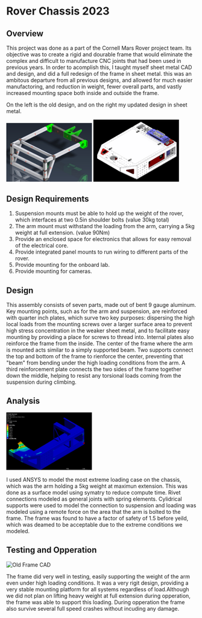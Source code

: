 # Rover Chassis 2023 #

## Overview ##

This project was done as a part of the Cornell Mars Rover project team. 
Its objective was to create a rigid and dourable frame that would eliminate
the complex and difficult to manufacture CNC joints that had been used in 
previous years. In order to acomplish this, I taught myself sheet metal CAD 
and design, and did a full redesign of the frame in sheet metal. this was an 
ambitous departure from all previous designs, and allowed for much easier 
manufactoring, and reduction in weight, fewer overall parts, and vastly 
increased mounting space both inside and outside the frame. 

On the left is the old design, and on the right my updated design in sheet 
metal.

<p float="left">
  <img src="/images/Old_Frame_CAD.jpg" alt="Old Frame CAD" width="45%" />
  <img src="/images/Frame%20CAD.png" alt="Frame CAD" width="45%" />
</p>

## Design Requirements ##

<ol>
    <li>Suspension mounts must be able to hold up the weight of the rover, which interfaces at two 0.5in shoulder bolts (value 30kg total)</li>
    <li>The arm mount must withstand the loading from the arm, carrying a 5kg weight at full extension. (value 90Nm)</li>
    <li>Provide an enclosed space for electronics that allows for easy removal of the electrical core.</li>
    <li>Provide integrated panel mounts to run wiring to different parts of the rover.</li>
    <li>Provide mounting for the onboard lab.</li>
    <li>Provide mounting for cameras.</li>
</ol>

## Design ##

This assembly consists of seven parts, made out of bent 9 gauge aluminum. Key 
mounting points, such as for the arm and suspension, are reinforced with quarter
inch plates, which surve two key purposes: dispersing the high local loads from 
the mounting screws over a larger surface area to prevent high stress concentration
in the weaker sheet metal, and to facilitate easy mounting by providing a place 
for screws to thread into. Internal plates also reinforce the frame from the inside.
The center of the frame where the arm is mounted acts similar to a simply supported
beam. Two supports connect the top and bottom of the frame to rienforce the center,
preventing that "beam" from bending under the high loading conditions from the arm. 
A third reinforcement plate connects the two sides of the frame together down the 
middle, helping to resist any torsional loads coming from the suspension during 
climbing. 


## Analysis ##

<img src="/images/Frame_ANSYS.png" alt="Old Frame CAD" width="45%" />

I used ANSYS to model the most extreme loading case on the chassis, which was the 
arm holding a 5kg weight at maximun extension. This was done as a surface model 
using symatry to reduce compute time. Rivet connections modeled as general joints 
with spring elements. Cylidrical supports were used to model the connection to 
suspension and loading was modeled using a remote force on the area that the arm 
is bolted to the frame. The frame was found to have a factor of safety of 1.5 before 
yeild, which was deamed to be acceptable due to the extreme conditions we modeled. 

## Testing and Opperation ##

<img src="/images/9j2mvf.gif" alt="Old Frame CAD" width="45%" />

The frame did very well in testing, easily supporting the weight of the arm even under 
high loading conditions. It was a very rigit design, providing a very stable mounting
platform for all systems regardless of load.Although we did not plan on lifting heavy
weight at full extension during opperation, the frame was able to support this loading.
During opperation the frame also survive several full speed crashes without incuding 
any damage.


